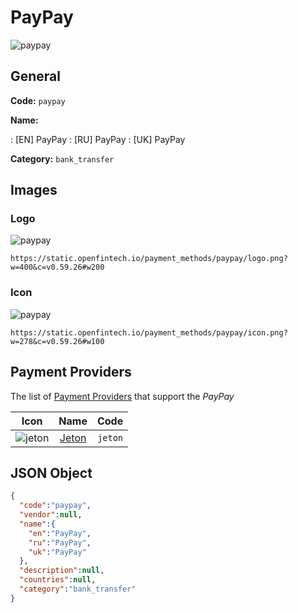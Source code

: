 
# PayPay 
![paypay](https://static.openfintech.io/payment_methods/paypay/logo.png?w=400&c=v0.59.26#w200)  

## General 
**Code:** `paypay` 
 
**Name:** 
 
:	[EN] PayPay 
:	[RU] PayPay 
:	[UK] PayPay 
 
**Category:** `bank_transfer` 
 

## Images 

### Logo 
![paypay](https://static.openfintech.io/payment_methods/paypay/logo.png?w=400&c=v0.59.26#w200)  

```
https://static.openfintech.io/payment_methods/paypay/logo.png?w=400&c=v0.59.26#w200
```  

### Icon 
![paypay](https://static.openfintech.io/payment_methods/paypay/icon.png?w=278&c=v0.59.26#w100)  

```
https://static.openfintech.io/payment_methods/paypay/icon.png?w=278&c=v0.59.26#w100
```  

## Payment Providers 
 
The list of [Payment Providers](/payment-providers/) that support the _PayPay_ 

|Icon|Name|Code| 
|:---:|:---:|:---:| 
|![jeton](https://static.openfintech.io/payment_providers/jeton/icon.png?w=278&c=v0.59.26#w100) |[Jeton](/payment-providers/jeton/)|`jeton`| 
 

## JSON Object 

```json
{
  "code":"paypay",
  "vendor":null,
  "name":{
    "en":"PayPay",
    "ru":"PayPay",
    "uk":"PayPay"
  },
  "description":null,
  "countries":null,
  "category":"bank_transfer"
}
```  
